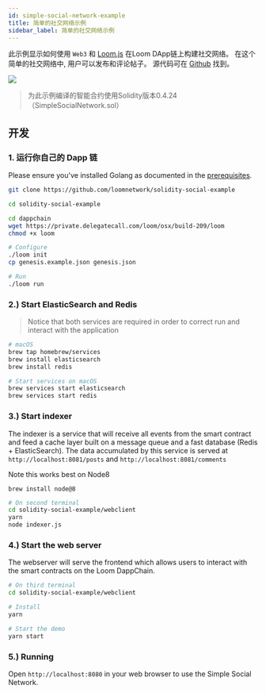 ```yaml
---
id: simple-social-network-example
title: 简单的社交网络示例
sidebar_label: 简单的社交网络示例
---
```

此示例显示如何使用 `Web3` 和 [Loom.js](https://github.com/loomnetwork/loom-js) 在Loom DApp链上构建社交网络。 在这个简单的社交网络中, 用户可以发布和评论帖子。 源代码可在 [Github](https://github.com/loomnetwork/solidity-social-example) 找到。

![](https://dzwonsemrish7.cloudfront.net/items/2W3c2O3G2A1q1l3f3D3d/Screen%20Recording%202018-05-29%20at%2003.35%20PM.gif)

> 为此示例编译的智能合约使用Solidity版本0.4.24（SimpleSocialNetwork.sol）

## 开发

### 1. 运行你自己的 Dapp 链

Please ensure you've installed Golang as documented in the [prerequisites](https://loomx.io/developers/docs/en/prereqs.html).

```bash
git clone https://github.com/loomnetwork/solidity-social-example

cd solidity-social-example

cd dappchain
wget https://private.delegatecall.com/loom/osx/build-209/loom
chmod +x loom

# Configure
./loom init
cp genesis.example.json genesis.json

# Run
./loom run
```

### 2.) Start ElasticSearch and Redis

> Notice that both services are required in order to correct run and interact with the application

```bash
# macOS
brew tap homebrew/services
brew install elasticsearch
brew install redis

# Start services on macOS
brew services start elasticsearch
brew services start redis
```

### 3.) Start indexer

The indexer is a service that will receive all events from the smart contract and feed a cache layer built on a message queue and a fast database (Redis + ElasticSearch). The data accumulated by this service is served at `http://localhost:8081/posts` and `http://localhost:8081/comments`

Note this works best on Node8

    brew install node@8
    

```bash
# On second terminal
cd solidity-social-example/webclient
yarn
node indexer.js
```

### 4.) Start the web server

The webserver will serve the frontend which allows users to interact with the smart contracts on the Loom DappChain.

```bash
# On third terminal
cd solidity-social-example/webclient

# Install
yarn

# Start the demo
yarn start

```

### 5.) Running

Open `http://localhost:8080` in your web browser to use the Simple Social Network.